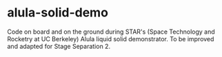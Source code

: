 # alula-solid-demo
Code on board and on the ground during STAR's (Space Technology and Rocketry at UC Berkeley) Alula liquid solid demonstrator. To be improved and adapted for Stage Separation 2. 
